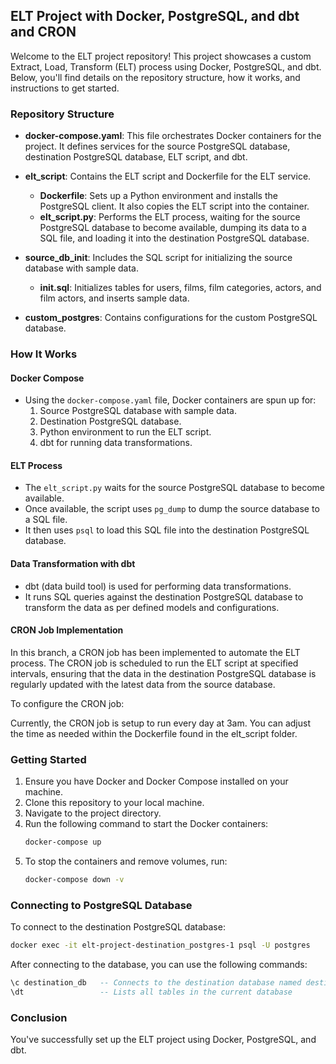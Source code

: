 ## ELT Project with Docker, PostgreSQL, and dbt and CRON 

Welcome to the ELT project repository! This project showcases a custom Extract, Load, Transform (ELT) process using Docker, PostgreSQL, and dbt. Below, you'll find details on the repository structure, how it works, and instructions to get started.

### Repository Structure

- **docker-compose.yaml**: This file orchestrates Docker containers for the project. It defines services for the source PostgreSQL database, destination PostgreSQL database, ELT script, and dbt.
  
- **elt_script**: Contains the ELT script and Dockerfile for the ELT service.
  - **Dockerfile**: Sets up a Python environment and installs the PostgreSQL client. It also copies the ELT script into the container.
  - **elt_script.py**: Performs the ELT process, waiting for the source PostgreSQL database to become available, dumping its data to a SQL file, and loading it into the destination PostgreSQL database.
  
- **source_db_init**: Includes the SQL script for initializing the source database with sample data.
  - **init.sql**: Initializes tables for users, films, film categories, actors, and film actors, and inserts sample data.
  
- **custom_postgres**: Contains configurations for the custom PostgreSQL database.

### How It Works

#### Docker Compose
- Using the `docker-compose.yaml` file, Docker containers are spun up for:
  1. Source PostgreSQL database with sample data.
  2. Destination PostgreSQL database.
  3. Python environment to run the ELT script.
  4. dbt for running data transformations.

#### ELT Process
- The `elt_script.py` waits for the source PostgreSQL database to become available.
- Once available, the script uses `pg_dump` to dump the source database to a SQL file.
- It then uses `psql` to load this SQL file into the destination PostgreSQL database.

#### Data Transformation with dbt
- dbt (data build tool) is used for performing data transformations.
- It runs SQL queries against the destination PostgreSQL database to transform the data as per defined models and configurations.

#### CRON Job Implementation
In this branch, a CRON job has been implemented to automate the ELT process. The CRON job is scheduled to run the ELT script at specified intervals, ensuring that the data in the destination PostgreSQL database is regularly updated with the latest data from the source database.

To configure the CRON job:

Currently, the CRON job is setup to run every day at 3am.
You can adjust the time as needed within the Dockerfile found in the elt_script folder.

### Getting Started

1. Ensure you have Docker and Docker Compose installed on your machine.
2. Clone this repository to your local machine.
3. Navigate to the project directory.
4. Run the following command to start the Docker containers:
   ```bash
   docker-compose up
   ```
5. To stop the containers and remove volumes, run:
   ```bash
   docker-compose down -v
   ```

### Connecting to PostgreSQL Database

To connect to the destination PostgreSQL database:

```bash
docker exec -it elt-project-destination_postgres-1 psql -U postgres
```

After connecting to the database, you can use the following commands:
```sql
\c destination_db   -- Connects to the destination database named destination_db
\dt                 -- Lists all tables in the current database
```

### Conclusion

You've successfully set up the ELT project using Docker, PostgreSQL, and dbt.
